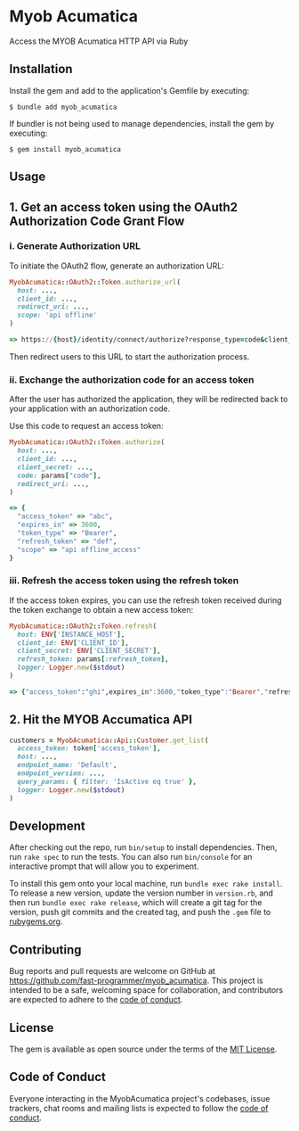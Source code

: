 # Myob Acumatica

Access the MYOB Acumatica HTTP API via Ruby

## Installation

Install the gem and add to the application's Gemfile by executing:

    $ bundle add myob_acumatica

If bundler is not being used to manage dependencies, install the gem by executing:

    $ gem install myob_acumatica

## Usage

## 1. Get an access token using the OAuth2 Authorization Code Grant Flow

### i. Generate Authorization URL

To initiate the OAuth2 flow, generate an authorization URL:

```ruby
MyobAcumatica::OAuth2::Token.authorize_url(
  host: ...,
  client_id: ...,
  redirect_uri: ...,
  scope: 'api offline'
)

=> https://{host}/identity/connect/authorize?response_type=code&client_id={client_id}&redirect_uri={redirect_uri}&scope=api+offline_access
```

Then redirect users to this URL to start the authorization process.

### ii. Exchange the authorization code for an access token

After the user has authorized the application, they will be redirected back to your application with an authorization code.

Use this code to request an access token:

```ruby
MyobAcumatica::OAuth2::Token.authorize(
  host: ...,
  client_id: ...,
  client_secret: ...,
  code: params["code"],
  redirect_uri: ...,
)

=> {
  "access_token" => "abc",
  "expires_in" => 3600,
  "token_type" => "Bearer",
  "refresh_token" => "def",
  "scope" => "api offline_access"
}
```


### iii. Refresh the access token using the refresh token

If the access token expires, you can use the refresh token received during the token exchange to obtain a new access token:

```ruby
MyobAcumatica::OAuth2::Token.refresh(
  host: ENV['INSTANCE_HOST'],
  client_id: ENV['CLIENT_ID'],
  client_secret: ENV['CLIENT_SECRET'],
  refresh_token: params[:refresh_token],
  logger: Logger.new($stdout)
)

=> {"access_token":"ghi",expires_in":3600,"token_type":"Bearer","refresh_token":"jkl","scope":"api offline_access"}
```

## 2. Hit the MYOB Accumatica API

```ruby
customers = MyobAcumatica::Api::Customer.get_list(
  access_token: token['access_token'],
  host: ...,
  endpoint_name: 'Default',
  endpoint_version: ...,
  query_params: { filter: 'IsActive eq true' },
  logger: Logger.new($stdout)
)
```

## Development

After checking out the repo, run `bin/setup` to install dependencies. Then, run `rake spec` to run the tests. You can also run `bin/console` for an interactive prompt that will allow you to experiment.

To install this gem onto your local machine, run `bundle exec rake install`. To release a new version, update the version number in `version.rb`, and then run `bundle exec rake release`, which will create a git tag for the version, push git commits and the created tag, and push the `.gem` file to [rubygems.org](https://rubygems.org).

## Contributing

Bug reports and pull requests are welcome on GitHub at https://github.com/fast-programmer/myob_acumatica. This project is intended to be a safe, welcoming space for collaboration, and contributors are expected to adhere to the [code of conduct](https://github.com/fast-programmer/myob_acumatica/blob/master/CODE_OF_CONDUCT.md).

## License

The gem is available as open source under the terms of the [MIT License](https://opensource.org/licenses/MIT).

## Code of Conduct

Everyone interacting in the MyobAcumatica project's codebases, issue trackers, chat rooms and mailing lists is expected to follow the [code of conduct](https://github.com/fast-programmer/myob_acumatica/blob/master/CODE_OF_CONDUCT.md).
